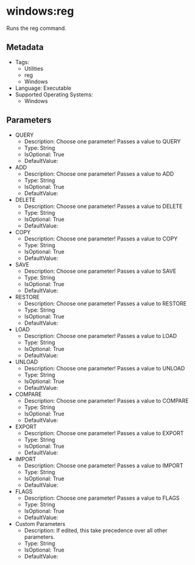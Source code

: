 <!-- region Generated -->
# windows:reg

Runs the reg command.

## Metadata

- Tags:
  - Utilities
  - reg
  - Windows
- Language: Executable
- Supported Operating Systems:
  - Windows

## Parameters

- QUERY
  - Description: Choose one parameter! Passes a value to QUERY
  - Type: String
  - IsOptional: True
  - DefaultValue: 
- ADD
  - Description: Choose one parameter! Passes a value to ADD
  - Type: String
  - IsOptional: True
  - DefaultValue: 
- DELETE
  - Description: Choose one parameter! Passes a value to DELETE
  - Type: String
  - IsOptional: True
  - DefaultValue: 
- COPY
  - Description: Choose one parameter! Passes a value to COPY
  - Type: String
  - IsOptional: True
  - DefaultValue: 
- SAVE
  - Description: Choose one parameter! Passes a value to SAVE
  - Type: String
  - IsOptional: True
  - DefaultValue: 
- RESTORE
  - Description: Choose one parameter! Passes a value to RESTORE
  - Type: String
  - IsOptional: True
  - DefaultValue: 
- LOAD
  - Description: Choose one parameter! Passes a value to LOAD
  - Type: String
  - IsOptional: True
  - DefaultValue: 
- UNLOAD
  - Description: Choose one parameter! Passes a value to UNLOAD
  - Type: String
  - IsOptional: True
  - DefaultValue: 
- COMPARE
  - Description: Choose one parameter! Passes a value to COMPARE
  - Type: String
  - IsOptional: True
  - DefaultValue: 
- EXPORT
  - Description: Choose one parameter! Passes a value to EXPORT
  - Type: String
  - IsOptional: True
  - DefaultValue: 
- IMPORT
  - Description: Choose one parameter! Passes a value to IMPORT
  - Type: String
  - IsOptional: True
  - DefaultValue: 
- FLAGS
  - Description: Choose one parameter! Passes a value to FLAGS
  - Type: String
  - IsOptional: True
  - DefaultValue: 
- Custom Parameters
  - Description: If edited, this take precedence over all other parameters.
  - Type: String
  - IsOptional: True
  - DefaultValue: 
<!-- endregion -->
